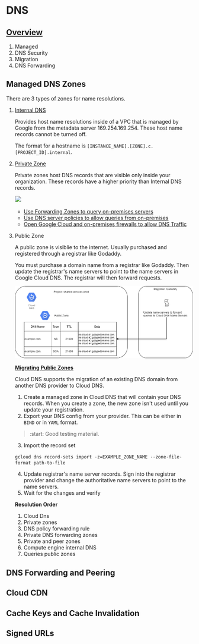 # DNS

## [Overview](https://cloud.google.com/dns/docs/overview)
1. Managed
1. DNS Security
1. Migration
1. DNS Forwarding

## Managed DNS Zones
There are 3 types of zones for name resolutions.
1. [Internal DNS](https://cloud.google.com/compute/docs/internal-dns)

    Provides host name resolutions inside of a VPC that is managed by Google from the metadata server 169.254.169.254. These host name records cannot be turned off.

    The format for a hostname is `[INSTANCE_NAME].[ZONE].c.[PROJECT_ID].internal`.

1. [Private Zone](https://cloud.google.com/dns/docs/best-practices#best_practices_for_private_zones)

    Private zones host DNS records that are visible only inside your organization. These records have a higher priority than Internal DNS records.

    ![](https://cloud.google.com/dns/images/private_zones_hosted_in_shared_vpc_network.svg)

    * [Use Forwarding Zones to query on-premises servers](https://cloud.google.com/dns/docs/best-practices#use_forwarding_zones_to_query_on-premises_servers)
    * [Use DNS server policies to allow queries from on-premises](https://cloud.google.com/dns/docs/best-practices#use_dns_server_policies_to_allow_queries_from_on-premises)
    * [Open Google Cloud and on-premises firewalls to allow DNS Traffic](https://cloud.google.com/dns/docs/best-practices#open-google-cloud-and-on-premises-firewalls)

1. Public Zone

    A public zone is visiblie to the internet. Usually purchased and registered through a registrar like Godaddy.

    You must purchase a domain name from a registrar like Godaddy. Then update the registrar's name servers to point to the name servers in Google Cloud DNS. The registrar will then forward requests.

    ![](./registrar-to-clouddns.png)

    <b>[Migrating Public Zones](https://cloud.google.com/dns/docs/migrating)</b>

    Cloud DNS supports the migration of an existing DNS domain from another DNS provider to Cloud DNS.

    1. Create a managed zone in Cloud DNS that will contain your DNS records. When you create a zone, the new zone isn't used until you update your registration.
    2. Export your DNS config from your provider. This can be either in `BIND` or in `YAML` format.
    > :start: Good testing material.
    3. Import the record set
    ```gcloud
    gcloud dns record-sets import -z=EXAMPLE_ZONE_NAME --zone-file-format path-to-file
    ```
    4. Update registrar's name server records. Sign into the registrar provider and change the authoritative name servers to point to the name servers.
    5. Wait for the changes and verify

    <b>Resolution Order</b>
    
    1. Cloud Dns
    1. Private zones
    1. DNS policy forwarding rule
    1. Private DNS forwarding zones
    1. Private and peer zones
    1. Compute engine internal DNS
    1. Queries public zones


## DNS Forwarding and Peering

## Cloud CDN

## Cache Keys and Cache Invalidation

## Signed URLs